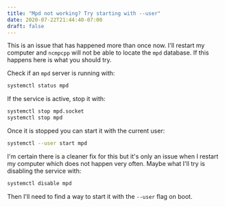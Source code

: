 ```yaml
---
title: "Mpd not working? Try starting with --user"
date: 2020-07-22T21:44:40-07:00
draft: false
---
```


This is an issue that has happened more than once now. I'll restart my computer
and `ncmpcpp` will not be able to locate the `mpd` database. If this happens
here is what you should try.

Check if an `mpd` server is running with:

```bash
systemctl status mpd
```

If the service is active, stop it with:

```bash
systemctl stop mpd.socket
systemctl stop mpd
```

Once it is stopped you can start it with the current user:

```bash
systemctl --user start mpd
```

I'm certain there is a cleaner fix for this but it's only an issue when I
restart my computer which does not happen very often. Maybe what I'll try is
disabling the service with:

```bash
systemctl disable mpd
```

Then I'll need to find a way to start it with the `--user` flag on boot.
